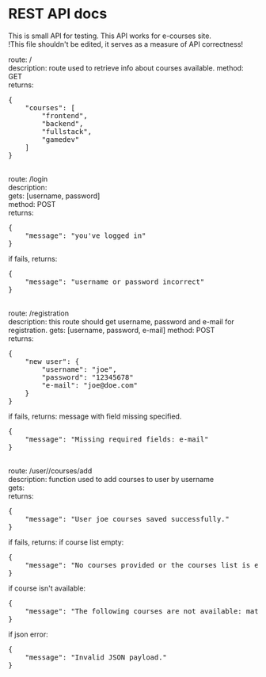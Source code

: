 # REST API docs

This is small API for testing. This API works for e-courses site. <br>
!This file shouldn't be edited, it serves as a measure of API correctness!

route: / <br>
description: route used to retrieve info about courses available.
method: GET <br>
returns:
<pre>
{
    "courses": [
        "frontend",
        "backend",
        "fullstack",
        "gamedev"
    ]
}
</pre>
<br>
route: /login <br>
description: <br>
gets: [username, password]<br>
method: POST <br>
returns:
<pre>
{
    "message": "you've logged in"
}
</pre>
if fails, returns:
<pre>
{
    "message": "username or password incorrect"
}
</pre>
<br>
route: /registration <br>
description: this route should get username, password and e-mail for registration.
gets: [username, password, e-mail]
method: POST <br>
returns:
<pre>
{
    "new user": {
        "username": "joe",
        "password": "12345678"
        "e-mail": "joe@doe.com"
    }
}
</pre>
if fails, returns: message with field missing specified.
<pre>
{
    "message": "Missing required fields: e-mail"
}
</pre>
<br>
route: /user/<username>/courses/add <br>
description: function used to add courses to user by username <br>
gets: <br>
returns:
<pre>
{
    "message": "User joe courses saved successfully."
}
</pre>
if fails, returns:
if course list empty:
<pre>
{
    "message": "No courses provided or the courses list is empty."
}
</pre>
if course isn't available:
<pre>
{
    "message": "The following courses are not available: math"
}
</pre>
if json error:
<pre>
{
    "message": "Invalid JSON payload."
}
</pre>
